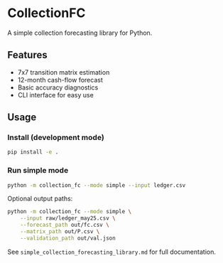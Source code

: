 # CollectionFC

A simple collection forecasting library for Python.

## Features
- 7x7 transition matrix estimation
- 12-month cash-flow forecast
- Basic accuracy diagnostics
- CLI interface for easy use

## Usage

### Install (development mode)
```bash
pip install -e .
```

### Run simple mode
```bash
python -m collection_fc --mode simple --input ledger.csv
```

Optional output paths:
```bash
python -m collection_fc --mode simple \
    --input raw/ledger_may25.csv \
    --forecast_path out/fc.csv \
    --matrix_path out/P.csv \
    --validation_path out/val.json
```

See `simple_collection_forecasting_library.md` for full documentation. 